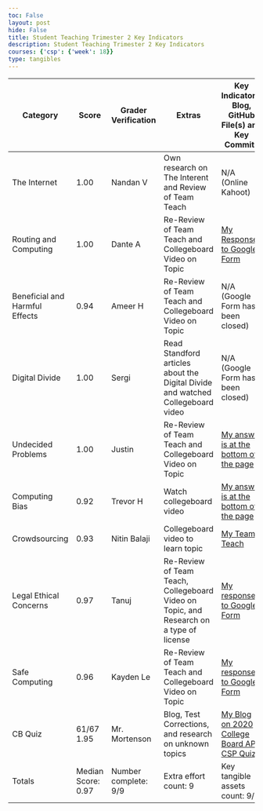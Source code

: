 ```yaml
---
toc: False
layout: post
hide: False
title: Student Teaching Trimester 2 Key Indicators
description: Student Teaching Trimester 2 Key Indicators
courses: {'csp': {'week': 18}}
type: tangibles
---
```


Category | Score | Grader Verification | Extras | Key Indicators: Blog, GitHub File(s) and Key Commits
-- | -- | -- | -- | --
The Internet |1.00|Nandan V|Own research on The Interent and Review of Team Teach|N/A (Online Kahoot)| 
Routing and Computing |1.00|Dante A|Re-Review of Team Teach and Collegeboard Video on Topic|[My Response to Google Form](https://docs.google.com/forms/d/e/1FAIpQLSf5t5SB2wMS3Vgvcn1SPKlgPWSIzoCBPFOfK0J-tLdD0K1Fdg/viewscore?viewscore=AE0zAgDi5B_B3KHzWqmCdDyV2uEb1upAby0rdbaEzMFBItmmOOgESDSSZVRV7JK3-ALVaMo)|
Beneficial and Harmful Effects |0.94|Ameer H|Re-Review of Team Teach and Collegeboard Video on Topic|N/A (Google Form has been closed)| 
Digital Divide |1.00|Sergi|Read Standford articles about the Digital Divide and watched Collegeboard video|N/A (Google Form has been closed)|
Undecided Problems|1.00|Justin|Re-Review of Team Teach and Collegeboard Video on Topic|[My answer is at the bottom of the page](https://nitinsandiego.github.io/student//2023/12/13/UndecidedProblems_IPYNB_2_.html)|
Computing Bias |0.92|Trevor H|Watch collegeboard video|[My answer is at the bottom of the page](https://nitinsandiego.github.io/student//2023/12/11/Computing-Bias-Team-Teach_IPYNB_2_.html#homework)|  
Crowdsourcing |0.93|Nitin Balaji|Collegeboard video to learn topic|[My Team Teach](https://nitinsandiego.github.io/student//2023/12/08/Crowdsourcing_IPYNB_2_.html)|  
Legal Ethical Concerns |0.97|Tanuj|Re-Review of Team Teach, Collegeboard Video on Topic, and Research on a type of license|[My response to Google Form](https://docs.google.com/forms/d/e/1FAIpQLSdbVlNG-KRIOsdhpqm9DBcdtxqDefy9GF1qi4kdIWgvH8bbbg/viewscore?viewscore=AE0zAgAYov4F6wSC6CWo7BaJD6FvFD2u8SaIYLhNJcJ31JZqTMlt0oJ-kIBwx_FYfF5f4DE)|  
Safe Computing |0.96|Kayden Le|Re-Review of Team Teach and Collegeboard Video on Topic|[My response to Google Form](https://docs.google.com/forms/d/e/1FAIpQLSciW2h1uQNCS8xZK7GAZO5uliuQh7e_aFesTr3DMs-tZxCXag/viewscore?viewscore=AE0zAgAumlCPQEWycbNOJx64GghAcrYtDmwJLhzVCYuAf08VoS9zirCEk-Pfmm0-R8aAsXs)|  
CB Quiz |61/67 1.95|Mr. Mortenson|Blog, Test Corrections, and research on unknown topics|[My Blog on 2020 College Board AP CSP Quiz](https://nitinsandiego.github.io/student//2023/12/22/CSP-Practice-Test_IPYNB_2_.html)|
Totals | Median Score: 0.97 | Number complete: 9/9 | Extra effort count: 9 | Key tangible assets count: 9/9

